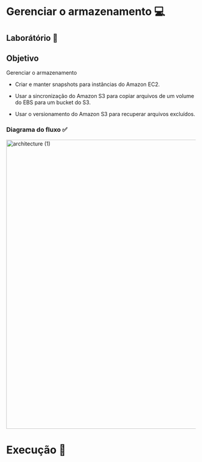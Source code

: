 # Gerenciar o armazenamento 💻

## Laborátório 🥼

## Objetivo

Gerenciar o armazenamento

- Criar e manter snapshots para instâncias do Amazon EC2.

- Usar a sincronização do Amazon S3 para copiar arquivos de um volume do EBS para um bucket do S3.

- Usar o versionamento do Amazon S3 para recuperar arquivos excluídos.


### Diagrama do fluxo ✅


<img width="769" alt="architecture (1)" src="https://github.com/user-attachments/assets/06263107-7683-4ffe-a70f-71c70cb20305" />


# Execução 🚀
